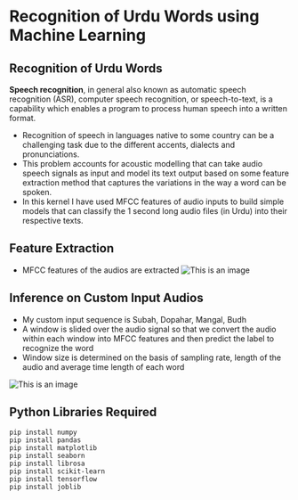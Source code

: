 # Recognition of Urdu Words using Machine Learning

## Recognition of Urdu Words
**Speech recognition**, in general also known as automatic speech recognition (ASR), computer speech recognition, or speech-to-text, is a capability which enables a program to process human speech into a written format.

- Recognition of speech in languages native to some country can be a challenging task due to the different accents, dialects and pronunciations.
- This problem accounts for acoustic modelling that can take audio speech signals as input and model its text output based on some feature extraction method that captures the variations in the way a word can be spoken.
- In this kernel I have used MFCC features of audio inputs to build simple models that can classify the 1 second long audio files (in Urdu) into their respective texts.

## Feature Extraction
- MFCC features of the audios are extracted
![This is an image](https://miro.medium.com/max/1400/1*ObZV1Ay9CTH4YJPySIPpWA.png)

## Inference on Custom Input Audios
- My custom input sequence is Subah, Dopahar, Mangal, Budh
- A window is slided over the audio signal so that we convert the audio within each window into MFCC features and then predict the label to recognize the word
- Window size is determined on the basis of sampling rate, length of the audio and average time length of each word

![This is an image]('https://global-uploads.webflow.com/5fac161927bf86485ba43fd0/6229d40f625c70840c12bcd7_BlogGif_2.gif')

## Python Libraries Required
```
pip install numpy
pip install pandas
pip install matplotlib
pip install seaborn
pip install librosa
pip install scikit-learn
pip install tensorflow
pip install joblib
```
